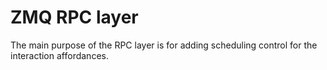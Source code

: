 # ZMQ RPC layer

The main purpose of the RPC layer is for adding scheduling control for the interaction affordances. 
